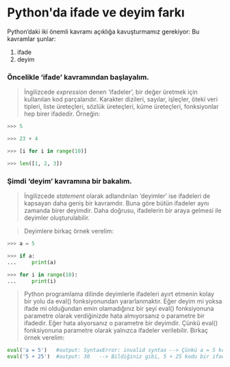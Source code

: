 # Python'da ifade ve deyim farkı
Python’daki iki önemli kavramı açıklığa kavuşturmamız gerekiyor: Bu kavramlar şunlar:

1. ifade
2. deyim

### Öncelikle ‘ifade’ kavramından başlayalım.

> İngilizcede *expression* denen ‘ifadeler’, bir değer üretmek için kullanılan kod parçalarıdır. Karakter dizileri, sayılar, işleçler, öteki veri tipleri, liste üreteçleri, sözlük üreteçleri, küme üreteçleri, fonksiyonlar hep birer ifadedir. Örneğin:

```python
>>> 5

>>> 23 + 4

>>> [i for i in range(10)]

>>> len([1, 2, 3])
```
### Şimdi ‘deyim’ kavramına bir bakalım.

> İngilizcede *statement* olarak adlandırılan ‘deyimler’ ise ifadeleri de kapsayan daha geniş bir kavramdır. Buna göre bütün ifadeler aynı zamanda birer deyimdir. Daha doğrusu, ifadelerin bir araya gelmesi ile deyimler oluşturulabilir.

> Deyimlere birkaç örnek verelim:
```python
>>> a = 5

>>> if a:
...     print(a)

>>> for i in range(10):
...     print(i)
```
> Python programlama dilinde deyimlerle ifadeleri ayırt etmenin kolay bir yolu da eval() fonksiyonundan yararlanmaktır. Eğer deyim mi yoksa ifade mi olduğundan emin olamadığınız bir şeyi eval() fonksiyonuna parametre olarak verdiğinizde hata almıyorsanız o parametre bir ifadedir. Eğer hata alıyorsanız o parametre bir deyimdir. Çünkü eval() fonksiyonuna parametre olarak yalnızca ifadeler verilebilir.
Birkaç örnek verelim:
```python
eval('a = 5')   #output: SyntaxError: invalid syntax --> Çünkü a = 5 kodu bir deyimdir. Unutmayın, Python’da bütün değer atama işlemleri birer deyimdir.
eval('5 + 25')  #output: 30   --> Bildiğiniz gibi, 5 + 25 kodu bir ifadedir. Çalışır :)
```
